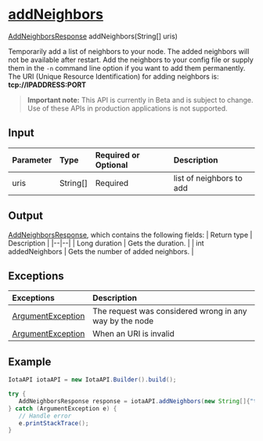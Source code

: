 
# [addNeighbors](https://github.com/iotaledger/iota-java/blob/master/jota/src/main/java/org/iota/jota/IotaAPICore.java#L192)
 [AddNeighborsResponse](https://github.com/iotaledger/iota-java/blob/master/jota/src/main/java/org/iota/jota/dto/response/AddNeighborsResponse.java) addNeighbors(String[] uris)

Temporarily add a list of neighbors to your node. The added neighbors will not be available after restart. Add the neighbors to your config file or supply them in the `-n` command line option if you want to add them permanently.  The URI (Unique Resource Identification) for adding neighbors is: **tcp://IPADDRESS:PORT**
> **Important note:** This API is currently in Beta and is subject to change. Use of these APIs in production applications is not supported.

## Input
| Parameter       | Type | Required or Optional | Description |
|:---------------|:--------|:--------| :--------|
| uris | String[] | Required | list of neighbors to add |
    
## Output
[AddNeighborsResponse](https://github.com/iotaledger/iota-java/blob/master/jota/src/main/java/org/iota/jota/dto/response/AddNeighborsResponse.java), which contains the following fields:
| Return type | Description |
|--|--|
| Long duration | Gets the duration. |
| int addedNeighbors | Gets the number of added neighbors. |

## Exceptions
| Exceptions     | Description |
|:---------------|:--------|
| [ArgumentException](https://github.com/iotaledger/iota-java/blob/master/jota/src/main/java/org/iota/jota/error/ArgumentException.java) | The request was considered wrong in any way by the node |
| [ArgumentException](https://github.com/iotaledger/iota-java/blob/master/jota/src/main/java/org/iota/jota/error/ArgumentException.java) | When an URI is invalid |


 ## Example
 
 ```Java
 IotaAPI iotaAPI = new IotaAPI.Builder().build();

try { 
    AddNeighborsResponse response = iotaAPI.addNeighbors(new String[]{"tcp://8.8.8.8:14265", "tcp://8.8.8.8:14265"});
} catch (ArgumentException e) { 
    // Handle error
    e.printStackTrace(); 
}
 ```
